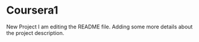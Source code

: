 # Coursera1
New Project
I am editing the README file. Adding some more details about the project description.
